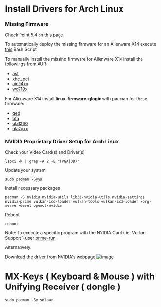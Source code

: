 # Install Drivers for Arch Linux

### Missing Firmware

Check Point 5.4 on [this page](https://wiki.archlinux.org/title/Mkinitcpio#Possibly_missing_firmware_for_module_XXXX)




To automatically deploy the missing firmware for an Alienware X14 execute [this](https://github.com/user-attachments/files/16737419/install_firmware.zip) Bash Script 

To manually install the missing firmware for Alienware X14 install the followings from AUR:  
- [ast](https://aur.archlinux.org/packages/ast-firmware/)
- [xhci_pci](https://aur.archlinux.org/packages/upd72020x-fw/)
- [aic94xx](https://aur.archlinux.org/packages/aic94xx-firmware/)
- [wd719x](https://aur.archlinux.org/packages/wd719x-firmware/)

For Alienware X14 install <b>linux-firmware-qlogic</b> with pacman for these firmware:
- [qed](https://archlinux.org/packages/?name=linux-firmware-qlogic)
- [bfa](https://archlinux.org/packages/?name=linux-firmware-qlogic)
- [qla1280](https://archlinux.org/packages/?name=linux-firmware-qlogic)
- [qla2xxx](https://archlinux.org/packages/?name=linux-firmware-qlogic)
### NVIDIA Proprietary Driver Setup for Arch Linux

Check your Video Card(s) and Driver(s)

    lspci -k | grep -A 2 -E "(VGA|3D)"

Update your system

    sudo pacman -Syyu

Install necessary packages

    pacman -S nvidia nvidia-utils lib32-nvidia-utils nvidia-settings nvidia-prime vulkan-icd-loader vulkan-tools vulkan-icd-loader xorg-server-devel opencl-nvidia 

Reboot

    reboot

Note: To execute a specific program with the NVIDIA Card ( ie. Vulkan Support ) user [prime-run](https://wiki.archlinux.org/title/PRIME#PRIME_render_offload)


Alternatively:

Download the driver from NVIDIA's webpage
![image](https://github.com/sonus89/linux_scripts/assets/10185202/4292c6d9-c63c-45dc-8d5f-2248aa934a0d)


# MX-Keys ( Keyboard & Mouse ) with Unifying Receiver ( dongle )

    sudo pacman -Sy solaar
